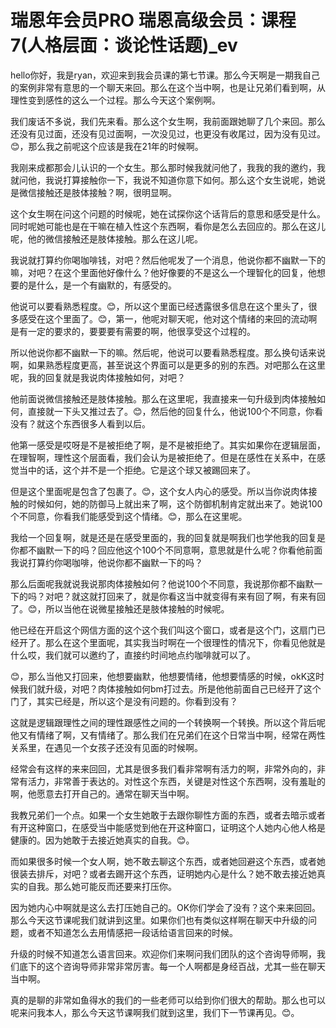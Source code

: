 # 瑞恩年会员PRO 瑞恩高级会员：课程7(人格层面：谈论性话题)_ev

hello你好，我是ryan，欢迎来到我会员课的第七节课。那么今天啊是一期我自己的案例非常有意思的一个聊天来回。那么在这个当中啊，也是让兄弟们看到啊，从理性变到感性的这么一个过程。那么今天这个案例啊。

我们废话不多说，我们先来看。那么这个女生啊，我前面跟她聊了几个来回。那么还没有见过面，还没有见过面啊，一次没见过，也更没有收尾过，因为没有见过。😊，那么我之前呢这个应该是我在21年的时候啊。

我刚来成都那会儿认识的一个女生。那么那时候我就问他了，我我的我的邀约，我就问他，我说打算接触你一下，我说不知道你意下如何。那么这个女生说呢，她说是微信接触还是肢体接触？啊，很明显啊。

这个女生啊在问这个问题的时候呢，她在试探你这个话背后的意思和感受是什么。同时呢她可能也是在干嘛在植入性这个东西啊，看你是怎么去回应的。那么在这儿呢，他的微信接触还是肢体接触。那么在这儿呢。

我说就打算约你喝咖啡钱，对吧？然后他呢发了一个消息，他说你都不幽默一下的嘛，对吧？在这个里面他好像什么？他好像要的不是这么一个理智化的回复，他想要的是什么，是一个有幽默的，有感受的。

他说可以要看熟悉程度。😊，所以这个里面已经透露很多信息在这个里头了，很多感受在这个里面了。😊，第一，他呢对聊天呢，他对这个情绪的来回的流动啊是有一定的要求的，要要要有需要的啊，他很享受这个过程的。

所以他说你都不幽默一下的嘛。然后呢，他说可以要看熟悉程度。那么换句话来说啊，如果熟悉程度更高，甚至说这个界面可以是更多的别的东西。对吧那么在这里呢，我的回复就是我说肉体接触如何，对吧？

他前面说微信接触还是肢体接触。那么在这里呢，我直接来一句升级到肉体接触如何，直接就一下头又推过去了。😊，然后他的回复什么，他说100个不同意，你看没有？就这个东西很多人看到以后。

他第一感受是哎呀是不是被拒绝了啊，是不是被拒绝了。其实如果你在逻辑层面，在理智啊，理性这个层面看，我们会认为是被拒绝了。但是在感性在关系中，在感觉当中的话，这个并不是一个拒绝。它是这个球又被踢回来了。

但是这个里面呢是包含了包裹了。😊，这个女人内心的感受。所以当你说肉体接触的时候如何，她的防御马上就出来了啊，这个防御机制肯定就出来了。她说100个不同意，你看我们能感受到这个情绪。😊，那么在这里呢。

我给一个回复啊，就是还是在感受里面的，我的回复就是啊我们也学他我的回复是你都不幽默一下的吗？回应他这个100个不同意啊，意思就是什么呢？你看他前面我说打算约你喝咖啡，他说你都不幽默一下的吗？

那么后面呢我就说我说那肉体接触如何？他说100个不同意，我说那你都不幽默一下的吗？对吧？就这就打回来了，就是你看这当中就变得有来有回了啊，有来有回了。😊，所以当他在说微星接触还是肢体接触的时候呢。

他已经在开启这个网信方面的这个这个我们叫这个窗口，或者是这个门，这扇门已经开了。那么在这个里面呢，其实我当时啊在一个很理性的情况下，你看见他就是什么哎，我们就可以邀约了，直接约时间地点约咖啡就可以了。

😊，那么当他又打回来，他想要幽默，他想要情绪，他想要情感的时候，okK这时候我们就升级，对吧？肉体接触如何bm打过去。所是他他前面自己已经开了这个门了，其实已经是，所以这个是没有问题的。你看到没有？

这就是逻辑跟理性之间的理性跟感性之间的一个转换啊一个转换。所以这个背后呢他又有情绪了啊，又有情绪了。那么我们在兄弟们在这个日常当中啊，经常在两性关系里，在遇见一个女孩子还没有见面的时候啊。

经常会有这样的来来回回，尤其是很多我们看非常啊有活力的啊，非常外向的，非常有活力，非常善于表达的。对性这个东西，关键是对性这个东西啊，没有羞耻的啊，他愿意去打开自己的。通常在聊天当中啊。

我教兄弟们一个点。如果一个女生她敢于去跟你聊性方面的东西，或者去暗示或者有开这种窗口，在感受当中能感觉到他在开这种窗口，证明这个人她内心他人格是健康的。因为她敢于去接近她真实的自我。😊。

而如果很多时候一个女人啊，她不敢去聊这个东西，或者她回避这个东西，或者她很装去排斥，对吧？或者去踢开这个东西，证明她内心是什么？她不敢去接近她真实的自我。那么她可能反而还要来打压你。

因为她内心中啊就是这么去打压她自己的。OK你们学会了没有？这个来来回回。那么今天这节课呢我们就讲到这里。如果你们也有类似这样啊在聊天中升级的问题，或者不知道怎么去用情感把一段话给语言回来的时候。

升级的时候不知道怎么语言回来。欢迎你们来啊问我们团队的这个咨询导师啊，我们底下的这个咨询导师非常非常厉害。每一个人啊都是身经百战，尤其一些在聊天当中啊。

真的是聊的非常如鱼得水的我们的一些老师可以给到你们很大的帮助。那么也可以呢来问我本人，那么今天这节课啊我们就到这里，我们下一节课再见。😊。

